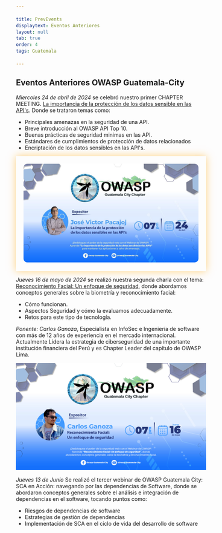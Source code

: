 ```yaml
---

title: PrevEvents
displaytext: Eventos Anteriores
layout: null
tab: true
order: 4
tags: Guatemala

---
```


## Eventos Anteriores OWASP Guatemala-City

*Miercoles 24 de abril de 2024* se celebró nuestro primer CHAPTER MEETING. [La importancia de la protección de los datos sensible en las API's](https://www.youtube.com/watch?v=qOrb8wLTzsM&t=48s). Donde se trataron temas como:
- Principales amenazas en la seguridad de una API.
- Breve introducción al OWASP API Top 10.
- Buenas prácticas de seguridad minimas en las API.
- Estándares de cumplimientos de protección de datos relacionados
- Encriptación de los datos sensibles en las API's.

<div align="center" style="padding: 20px; box-shadow: 0 0 20px rgba(255, 165, 0, 0.5);">
    <img src="assets/images/owasp1.jpg" style="border-radius: 10px;">
</div>



*Jueves 16 de mayo de 2024* se realizó nuestra segunda charla con el tema: [Reconocimiento Facial: Un enfoque de seguridad](https://www.youtube.com/watch?v=XsV0sGT4iXY), donde abordamos conceptos generales sobre la biometría y reconocimiento facial:
- Cómo funcionan.
- Aspectos Seguridad y cómo la evaluamos adecuadamente.
- Retos para este tipo de tecnología.

 *Ponente: Carlos Ganoza*, Especialista en InfoSec e Ingeniería de software con más de 12 años de experiencia en el mercado internacional. Actualmente Lidera la estrategia de ciberseguridad de una importante institución financiera del Perú y es Chapter Leader del capítulo de OWASP Lima. 


<div align="center"><img src="assets/images/owasp2.jpg"></div>



*Jueves 13 de Junio* Se realizó el tercer webinar de OWASP Guatemala City: SCA en Acción: navegando por las dependencias de Software, donde se abordaron conceptos generales sobre el análisis e integración de dependencias en el software, tocando puntos como:

- Riesgos de dependencias de software
- Estrategias de gestión de dependencias
- Implementación de SCA en el ciclo de vida del desarrollo de software
